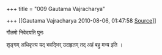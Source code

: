 +++
title = "009 Gautama Vajracharya"

+++
[[Gautama Vajracharya	2010-08-06, 01:47:58 [Source](https://groups.google.com/g/bvparishat/c/rgkVPUl_BsU)]]



  
गौतमो निवेदयति पुनः

  
शृङ्गम् अधिकृत्य यद् भवद्भिर् उदाहृतम् तद् अहं बहु मन्य इति ।

